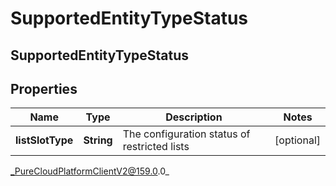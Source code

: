 # SupportedEntityTypeStatus

## SupportedEntityTypeStatus

## Properties

|Name | Type | Description | Notes|
|------------ | ------------- | ------------- | -------------|
| **listSlotType** | **String** | The configuration status of restricted lists | [optional] |



_PureCloudPlatformClientV2@159.0.0_
